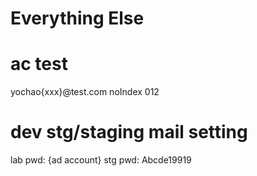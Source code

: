 # Everything Else

# ac test
yochao{xxx}@test.com
noIndex 012

# dev stg/staging mail setting
lab pwd: {ad account}
stg pwd: Abcde19919

